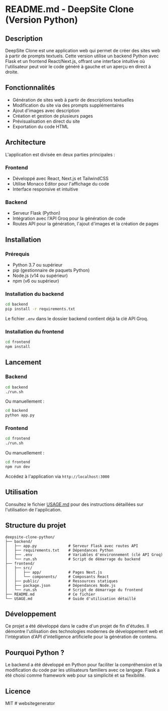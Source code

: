 # README.md - DeepSite Clone (Version Python)

## Description

DeepSite Clone est une application web qui permet de créer des sites web à partir de prompts textuels. Cette version utilise un backend Python avec Flask et un frontend React/Next.js, offrant une interface intuitive où l'utilisateur peut voir le code généré à gauche et un aperçu en direct à droite.

## Fonctionnalités

- Génération de sites web à partir de descriptions textuelles
- Modification du site via des prompts supplémentaires
- Ajout d'images avec description
- Création et gestion de plusieurs pages
- Prévisualisation en direct du site
- Exportation du code HTML

## Architecture

L'application est divisée en deux parties principales :

### Frontend
- Développé avec React, Next.js et TailwindCSS
- Utilise Monaco Editor pour l'affichage du code
- Interface responsive et intuitive

### Backend
- Serveur Flask (Python)
- Intégration avec l'API Groq pour la génération de code
- Routes API pour la génération, l'ajout d'images et la création de pages

## Installation

### Prérequis
- Python 3.7 ou supérieur
- pip (gestionnaire de paquets Python)
- Node.js (v14 ou supérieur)
- npm (v6 ou supérieur)

### Installation du backend
```bash
cd backend
pip install -r requirements.txt
```

Le fichier `.env` dans le dossier backend contient déjà la clé API Groq.

### Installation du frontend
```bash
cd frontend
npm install
```

## Lancement

### Backend
```bash
cd backend
./run.sh
```
Ou manuellement :
```bash
cd backend
python app.py
```

### Frontend
```bash
cd frontend
./run.sh
```
Ou manuellement :
```bash
cd frontend
npm run dev
```

Accédez à l'application via `http://localhost:3000`

## Utilisation

Consultez le fichier [USAGE.md](./USAGE.md) pour des instructions détaillées sur l'utilisation de l'application.

## Structure du projet

```
deepsite-clone-python/
├── backend/
│   ├── app.py              # Serveur Flask avec routes API
│   ├── requirements.txt    # Dépendances Python
│   ├── .env                # Variables d'environnement (clé API Groq)
│   └── run.sh              # Script de démarrage du backend
├── frontend/
│   ├── src/
│   │   ├── app/            # Pages Next.js
│   │   └── components/     # Composants React
│   ├── public/             # Ressources statiques
│   ├── package.json        # Dépendances Node.js
│   └── run.sh              # Script de démarrage du frontend
├── README.md               # Ce fichier
└── USAGE.md                # Guide d'utilisation détaillé
```

## Développement

Ce projet a été développé dans le cadre d'un projet de fin d'études. Il démontre l'utilisation des technologies modernes de développement web et l'intégration d'API d'intelligence artificielle pour la génération de contenu.

## Pourquoi Python ?

Le backend a été développé en Python pour faciliter la compréhension et la modification du code par les utilisateurs familiers avec ce langage. Flask a été choisi comme framework web pour sa simplicité et sa flexibilité.

## Licence

MIT
#   w e b s i t e g e n e r a t o r  
 